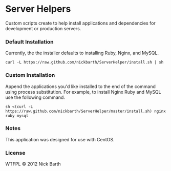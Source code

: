 # Server Helpers

Custom scripts create to help install applications and dependencies for development or production servers. 

### Default Installation

Currently, the the installer defaults to installing Ruby, Nginx, and MySQL.

```terminal
curl -L https://raw.github.com/nickbarth/ServerHelper/install.sh | sh
```

### Custom Installation

Append the applications you'd like installed to the end of the command using process substitution.
For example, to install Nginx Ruby and MySQL use the following command.

```terminal
sh <(curl -L https://raw.github.com/nickbarth/ServerHelper/master/install.sh) nginx ruby mysql
```

### Notes

This application was designed for use with CentOS.

### License
WTFPL &copy; 2012 Nick Barth
